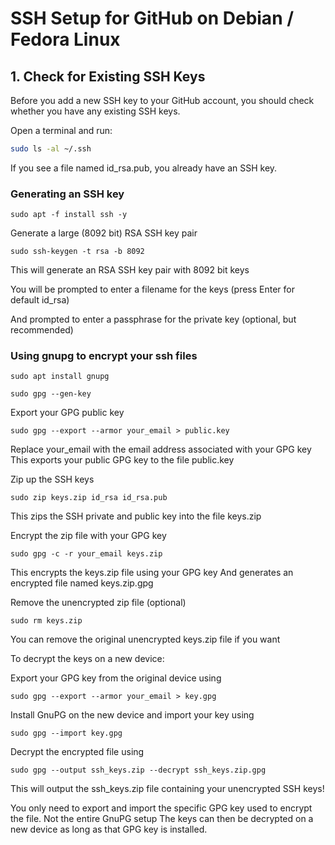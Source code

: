 # SSH Setup for GitHub on Debian / Fedora Linux   

## 1. Check for Existing SSH Keys      

Before you add a new SSH key to your GitHub account, you should check whether you have any existing SSH keys.      

Open a terminal and run:

```bash 
sudo ls -al ~/.ssh   
```

If you see a file named id_rsa.pub, you already have an SSH key.

### Generating an SSH key 

```
sudo apt -f install ssh -y
``` 

Generate a large (8092 bit) RSA SSH key pair

```
sudo ssh-keygen -t rsa -b 8092
```

This will generate an RSA SSH key pair with 8092 bit keys

You will be prompted to enter a filename for the keys (press Enter for default id_rsa)

And prompted to enter a passphrase for the private key (optional, but recommended)

### Using gnupg to encrypt your ssh files

```
sudo apt install gnupg
```

```
sudo gpg --gen-key
```

Export your GPG public key

```
sudo gpg --export --armor your_email > public.key
```

Replace your_email with the email address associated with your GPG key
This exports your public GPG key to the file public.key

Zip up the SSH keys

```
sudo zip keys.zip id_rsa id_rsa.pub
```

This zips the SSH private and public key into the file keys.zip

Encrypt the zip file with your GPG key

```
sudo gpg -c -r your_email keys.zip
```

This encrypts the keys.zip file using your GPG key
And generates an encrypted file named keys.zip.gpg

Remove the unencrypted zip file (optional)

```
sudo rm keys.zip
```

You can remove the original unencrypted keys.zip file if you want

To decrypt the keys on a new device:

Export your GPG key from the original device using 

```
sudo gpg --export --armor your_email > key.gpg
```

Install GnuPG on the new device and import your key using 

```
sudo gpg --import key.gpg
```

Decrypt the encrypted file using 

``` 
sudo gpg --output ssh_keys.zip --decrypt ssh_keys.zip.gpg
```

This will output the ssh_keys.zip file containing your unencrypted SSH keys!

You only need to export and import the specific GPG key used to encrypt the file. Not the entire GnuPG setup
The keys can then be decrypted on a new device as long as that GPG key is installed.

